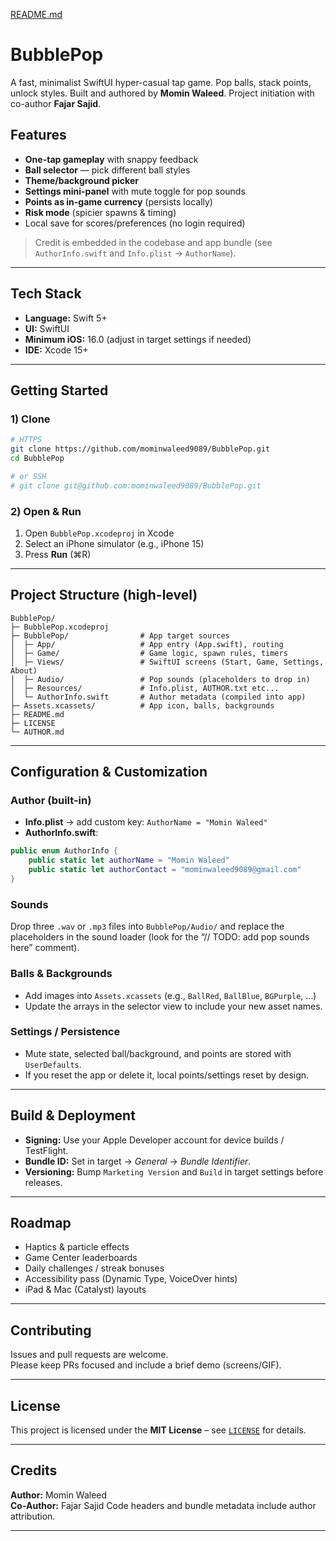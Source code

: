 [README.md](https://github.com/user-attachments/files/22383245/README.md)
# BubblePop

A fast, minimalist SwiftUI hyper-casual tap game. Pop balls, stack points, unlock styles. Built and authored by **Momin Waleed**. Project initiation with co-author **Fajar Sajid**.

## Features
-  **One-tap gameplay** with snappy feedback
-  **Ball selector** — pick different ball styles
-  **Theme/background picker**
-  **Settings mini-panel** with mute toggle for pop sounds
-  **Points as in-game currency** (persists locally)
-  **Risk mode** (spicier spawns & timing)
-  Local save for scores/preferences (no login required)

> Credit is embedded in the codebase and app bundle (see `AuthorInfo.swift` and `Info.plist` → `AuthorName`).

---

## Tech Stack
- **Language:** Swift 5+
- **UI:** SwiftUI
- **Minimum iOS:** 16.0 (adjust in target settings if needed)
- **IDE:** Xcode 15+

---

## Getting Started

### 1) Clone
```bash
# HTTPS
git clone https://github.com/mominwaleed9089/BubblePop.git
cd BubblePop

# or SSH
# git clone git@github.com:mominwaleed9089/BubblePop.git
```

### 2) Open & Run
1. Open `BubblePop.xcodeproj` in Xcode  
2. Select an iPhone simulator (e.g., iPhone 15)  
3. Press **Run** (⌘R)

---

## Project Structure (high-level)

```
BubblePop/
├─ BubblePop.xcodeproj
├─ BubblePop/                # App target sources
│  ├─ App/                   # App entry (App.swift), routing
│  ├─ Game/                  # Game logic, spawn rules, timers
│  ├─ Views/                 # SwiftUI screens (Start, Game, Settings, About)
│  ├─ Audio/                 # Pop sounds (placeholders to drop in)
│  ├─ Resources/             # Info.plist, AUTHOR.txt etc...
│  └─ AuthorInfo.swift       # Author metadata (compiled into app)
├─ Assets.xcassets/          # App icon, balls, backgrounds
├─ README.md
├─ LICENSE
└─ AUTHOR.md
```

---

## Configuration & Customization

### Author (built-in)
- **Info.plist** → add custom key: `AuthorName = "Momin Waleed"`  
- **AuthorInfo.swift**:
```swift
public enum AuthorInfo {
    public static let authorName = "Momin Waleed"
    public static let authorContact = "mominwaleed9089@gmail.com" 
}
```

### Sounds
Drop three `.wav` or `.mp3` files into `BubblePop/Audio/` and replace the placeholders in the sound loader (look for the “// TODO: add pop sounds here” comment).

### Balls & Backgrounds
- Add images into `Assets.xcassets` (e.g., `BallRed`, `BallBlue`, `BGPurple`, …)  
- Update the arrays in the selector view to include your new asset names.

### Settings / Persistence
- Mute state, selected ball/background, and points are stored with `UserDefaults`.  
- If you reset the app or delete it, local points/settings reset by design.

---

## Build & Deployment

- **Signing:** Use your Apple Developer account for device builds / TestFlight.  
- **Bundle ID:** Set in target → *General* → *Bundle Identifier*.  
- **Versioning:** Bump `Marketing Version` and `Build` in target settings before releases.

---

## Roadmap
- Haptics & particle effects  
- Game Center leaderboards  
- Daily challenges / streak bonuses  
- Accessibility pass (Dynamic Type, VoiceOver hints)  
- iPad & Mac (Catalyst) layouts

---

## Contributing
Issues and pull requests are welcome.  
Please keep PRs focused and include a brief demo (screens/GIF).

---

## License
This project is licensed under the **MIT License** – see [`LICENSE`](./LICENSE) for details.

---

## Credits
**Author:** Momin Waleed  
**Co-Author:** Fajar Sajid
Code headers and bundle metadata include author attribution.

---

